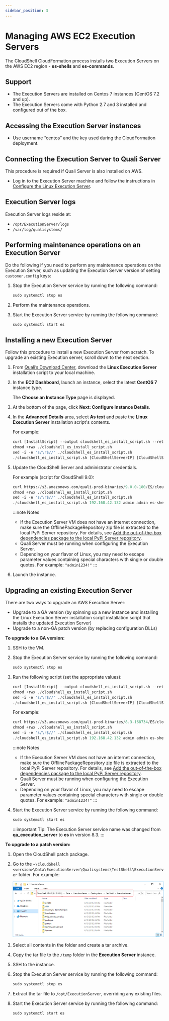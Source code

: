```yaml
---
sidebar_position: 3
---
```


# Managing AWS EC2 Execution Servers

The CloudShell CloudFormation process installs two Execution Servers on the AWS EC2 region - **es-shells** and **es-commands**.

## Support

- The Execution Servers are installed on Centos 7 instances (CentOS 7.2 and up).
- The Execution Servers come with Python 2.7 and 3 installed and configured out of the box.

## Accessing the Execution Server instances

- Use username “centos” and the key used during the CloudFormation deployment.

## Connecting the Execution Server to Quali Server

This procedure is required if Quali Server is also installed on AWS.

- Log in to the Execution Server machine and follow the instructions in [Configure the Linux Execution Server](https://help.quali.com/Online%20Help/0.0/Portal/Content/Linux/Cnfg-Exec-Srv.htm).

## Execution Server logs

Execution Server logs reside at:

- `/opt/ExecutionServer/logs`
- `/var/log/qualisystems/`

## Performing maintenance operations on an Execution Server

Do the following if you need to perform any maintenance operations on the Execution Server, such as updating the Execution Server version of setting `customer.config` keys:

1. Stop the Execution Server service by running the following command:
    
    ```python
    sudo systemctl stop es
    ```
    
2. Perform the maintenance operations.
3. Start the Execution Server service by running the following command:
    
    ```python
    sudo systemctl start es
    ```
    

## Installing a new Execution Server

Follow this procedure to install a new Execution Server from scratch. To upgrade an existing Execution server, scroll down to the next section.

1. From [Quali’s Download Center](https://support.quali.com/hc/en-us/articles/231613247-Quali-s-Download-Center?flash_digest=3f2ece71dadb98bf640f295d5812eb5e8aedb9a7), download the **Linux Execution Server** installation script to your local machine.
    
2. In the **EC2 Dashboard**, launch an instance, select the latest **CentOS 7** instance type.
    
    The **Choose an Instance Type** page is displayed.
    
3. At the bottom of the page, click **Next: Configure Instance Details**.
4. In the **Advanced Details** area, select **As text** and paste the **Linux Execution Server** installation script's contents.
    
    For example:
    
    ```python
    curl [InstallScript] --output cloudshell_es_install_script.sh --retry 20 -s –S
    chmod +rwx ./cloudshell_es_install_script.sh
    sed -i -e 's/\r$//' ./cloudshell_es_install_script.sh
    ./cloudshell_es_install_script.sh [CloudShellServerIP] [CloudShellServerAdmin] [CloudShellServerAdminPassword] [ExecutionServerName]
    ```
    
5. Update the CloudShell Server and administrator credentials.
    
    For example (script for CloudShell 9.0):
    
    ```python
    curl https://s3.amazonaws.com/quali-prod-binaries/9.0.0-180/ES/cloudshell_es_install_script.sh --output cloudshell_es_install_script.sh --retry 20 -s –S
    chmod +rwx ./cloudshell_es_install_script.sh
    sed -i -e 's/\r$//' ./cloudshell_es_install_script.sh
    ./cloudshell_es_install_script.sh 192.168.42.132 admin admin es-shells
    ```
    
    :::note Notes
    - If the Execution Server VM does not have an internet connection, make sure the OfflinePackageRepository zip file is extracted to the local PyPi Server repository. For details, see [Add the out-of-the-box dependencies package to the local PyPi Server repository](https://help.quali.com/Online%20Help/0.0/Portal/Content/Admn/Cnfgr-Pyth-Env-Wrk-Offln.htm#Add2).
    - Quali Server must be running when configuring the Execution Server.
    - Depending on your flavor of Linux, you may need to escape parameter values containing special characters with single or double quotes. For example: `"admin1234!"`
    :::
    
6. Launch the instance.

## Upgrading an existing Execution Server

There are two ways to upgrade an AWS Execution Server:

- Upgrade to a GA version (by spinning up a new instance and installing the Linux Execution Server installation script installation script that installs the updated Execution Server)
- Upgrade to a non-GA patch version (by replacing configuration DLLs)

**To upgrade to a GA version:**

1. SSH to the VM.
2. Stop the Execution Server service by running the following command:
    
    ```python
    sudo systemctl stop es
    ```
    
3. Run the following script (set the appropriate values):
    
    ```python
    curl [InstallScript] --output cloudshell_es_install_script.sh --retry 20 -s -S
    chmod +rwx ./cloudshell_es_install_script.sh
    sed -i -e 's/\r$//' ./cloudshell_es_install_script.sh
    ./cloudshell_es_install_script.sh [CloudShellServerIP] [CloudShellServerAdmin] [CloudShellServerAdminPassword] [ExecutionServerName]
    ```
    
    For example:
    
    ```python
    curl https://s3.amazonaws.com/quali-prod-binaries/8.3-168734/ES/cloudshell_es_install_script.sh --output cloudshell_es_install_script.sh --retry 20 -s -S
    chmod +rwx ./cloudshell_es_install_script.sh
    sed -i -e 's/\r$//' ./cloudshell_es_install_script.sh
    ./cloudshell_es_install_script.sh 192.168.42.132 admin admin es-shells
    ```
    
    :::note Notes
    - If the Execution Server VM does not have an internet connection, make sure the OfflinePackageRepository zip file is extracted to the local PyPi Server repository. For details, see [Add the out-of-the-box dependencies package to the local PyPi Server repository](https://help.quali.com/Online%20Help/0.0/Portal/Content/Admn/Cnfgr-Pyth-Env-Wrk-Offln.htm#Add2).
    - Quali Server must be running when configuring the Execution Server. 
    - Depending on your flavor of Linux, you may need to escape parameter values containing special characters with single or double quotes. For example: `"admin1234!"`
    :::    
    
4. Start the Execution Server service by running the following command:
    
    ```python
    sudo systemctl start es
    ```
    :::important Tip:
    The Execution Server service name was changed from **qa_execution_server** to **es** in version 8.3.
    :::

**To upgrade to a patch version:**

1. Open the CloudShell patch package.
2. Go to the `~\CloudShell <version>\Data\ExecutionServer\Qualisystems\TestShell\ExecutionServer` folder. For example:
    
    ![](/Images/Admin-Guide/CloudShellPackageForCloudProviders.png)
    
3. Select all contents in the folder and create a tar archive.
4. Copy the tar file to the `/temp` folder in the **Execution Server** instance.
5. SSH to the instance.
6. Stop the Execution Server service by running the following command:
    
    ```python
    sudo systemctl stop es
    ```
    
7. Extract the tar file to `/opt/ExecutionServer`, overriding any existing files.
8. Start the Execution Server service by running the following command:
    
    ```python
    sudo systemctl start es
    ```
